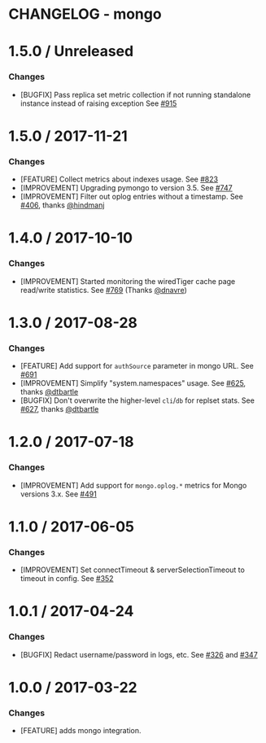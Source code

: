 # CHANGELOG - mongo

1.5.0 / Unreleased
==================
### Changes

* [BUGFIX] Pass replica set metric collection if not running standalone instance instead of raising exception See [#915][]

1.5.0 / 2017-11-21
==================
### Changes

* [FEATURE] Collect metrics about indexes usage. See [#823][]
* [IMPROVEMENT] Upgrading pymongo to version 3.5. See [#747][]
* [IMPROVEMENT] Filter out oplog entries without a timestamp. See [#406][], thanks [@hindmanj][]


1.4.0 / 2017-10-10
==================
### Changes

* [IMPROVEMENT] Started monitoring the wiredTiger cache page read/write statistics. See [#769][] (Thanks [@dnavre][])

1.3.0 / 2017-08-28
==================
### Changes

* [FEATURE] Add support for `authSource` parameter in mongo URL. See [#691][]
* [IMPROVEMENT] Simplify "system.namespaces" usage. See [#625][], thanks [@dtbartle][]
* [BUGFIX] Don't overwrite the higher-level `cli`/`db` for replset stats. See [#627][], thanks [@dtbartle][]

1.2.0 / 2017-07-18
==================
### Changes

* [IMPROVEMENT] Add support for `mongo.oplog.*` metrics for Mongo versions  3.x. See [#491][]

1.1.0 / 2017-06-05
==================
### Changes

* [IMPROVEMENT] Set connectTimeout & serverSelectionTimeout to timeout in config. See [#352][]

1.0.1 / 2017-04-24
==================
### Changes

* [BUGFIX] Redact username/password in logs, etc. See [#326][] and [#347][]

1.0.0 / 2017-03-22
==================

### Changes

* [FEATURE] adds mongo integration.

<!--- The following link definition list is generated by PimpMyChangelog --->
[#326]: https://github.com/DataDog/integrations-core/issues/326
[#347]: https://github.com/DataDog/integrations-core/issues/347
[#352]: https://github.com/DataDog/integrations-core/issues/352
[#406]: https://github.com/DataDog/integrations-core/issues/406
[#491]: https://github.com/DataDog/integrations-core/issues/491
[#625]: https://github.com/DataDog/integrations-core/issues/625
[#627]: https://github.com/DataDog/integrations-core/issues/627
[#691]: https://github.com/DataDog/integrations-core/issues/691
[#747]: https://github.com/DataDog/integrations-core/issues/747
[#769]: https://github.com/DataDog/integrations-core/issues/769
[#823]: https://github.com/DataDog/integrations-core/issues/823
[#915]: https://github.com/DataDog/integrations-core/issues/915
[@dnavre]: https://github.com/dnavre
[@dtbartle]: https://github.com/dtbartle
[@hindmanj]: https://github.com/hindmanj